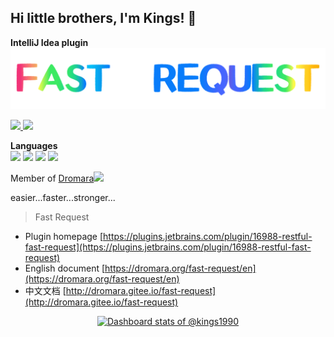 ## Hi little brothers, I'm Kings! 👋

**IntelliJ Idea plugin**  
<img src="https://github.com/kings1990/kings1990/blob/master/imgs/fastRequest.gif">

<a title="Restful Fast Request" href="https://plugins.jetbrains.com/plugin/16988-restful-fast-request"><img height="20" src="https://github.com/kings1990/kings1990/blob/master/imgs/fastRequestLogo.svg"> <img height="20" src="https://github.com/kings1990/kings1990/blob/master/imgs/fastRequest.svg"></a>

**Languages**  
<code><img height="20" src="https://github.com/kings1990/kings1990/blob/master/imgs/language/java.svg"></code>
<code><img height="20" src="https://github.com/kings1990/kings1990/blob/master/imgs/language/python.svg"></code>
<code><img height="20" src="https://github.com/kings1990/kings1990/blob/master/imgs/language/html.svg"></code>
<code><img height="20" src="https://github.com/kings1990/kings1990/blob/master/imgs/language/js.svg"></code>

Member of [Dromara](https://dromara.org/)<img height="30" src="https://github.com/kings1990/kings1990/blob/master/imgs/work.gif">

easier...faster...stronger...

>Fast Request 

* Plugin homepage [https://plugins.jetbrains.com/plugin/16988-restful-fast-request](https://plugins.jetbrains.com/plugin/16988-restful-fast-request)
* English document [https://dromara.org/fast-request/en](https://dromara.org/fast-request/en)
* 中文文档 [http://dromara.gitee.io/fast-request](http://dromara.gitee.io/fast-request)



<a href="https://next.ossinsight.io/widgets/official/compose-user-dashboard-stats?user_id=8969637" target="_blank" style="display: block" align="center">
  <picture>
    <source media="(prefers-color-scheme: dark)" srcset="https://next.ossinsight.io/widgets/official/compose-user-dashboard-stats/thumbnail.png?user_id=8969637&image_size=auto&color_scheme=dark" width="771" height="auto">
    <img alt="Dashboard stats of @kings1990" src="https://next.ossinsight.io/widgets/official/compose-user-dashboard-stats/thumbnail.png?user_id=8969637&image_size=auto&color_scheme=light" width="771" height="auto">
  </picture>
</a>


<!--
**kings1990/kings1990** is a ✨ _special_ ✨ repository because its `README.md` (this file) appears on your GitHub profile.

Here are some ideas to get you started:

- 🔭 I’m currently working on ...
- 🌱 I’m currently learning ...
- 👯 I’m looking to collaborate on ...
- 🤔 I’m looking for help with ...
- 💬 Ask me about ...
- 📫 How to reach me: ...
- 😄 Pronouns: ...
- ⚡ Fun fact: ...
-->

<!-- 
活到老学到老!

> 目标
  1. 源码剖析和框架定制能力
  2. 平台性能分析和调优能力
  3. 分布式架构设计能力
  4. 海量数据存储能力
  5. 高并发处理能力
  6. 解决方案和中间件实战能力
  7. 容器技术应用和集群化部署能力
  8. 海量数据搜索和实时计算能力

加油!!!🤪 -->

<!-- [![Anurag's github stats](https://github-readme-stats.vercel.app/api?username=kings1990&show_icons=true&theme=cobalt&count_private=true)](https://github.com/kings1990) -->

<!-- > My Intellij plugin  

[![Fast Request](https://github-readme-stats.vercel.app/api/pin/?username=kings1990&repo=fast-request)](https://github.com/kings1990/fast-request)
[![Fast Request Doc](https://github-readme-stats.vercel.app/api/pin/?username=kings1990&repo=restful-fast-request-doc)](https://github.com/kings1990/restful-fast-request-doc)

[![rap2-generator-web](https://github-readme-stats.vercel.app/api/pin/?username=kings1990&repo=intellij-java-serializable)](https://github.com/kings1990/intellij-java-serializable)


> Component

[![rap2-generator](https://github-readme-stats.vercel.app/api/pin/?username=kings1990&repo=rap2-generator)](https://github.com/kings1990/rap2-generator)
[![rap2-generator-web](https://github-readme-stats.vercel.app/api/pin/?username=kings1990&repo=rap2-generator-web)](https://github.com/kings1990/rap2-generator-web) 

> Language  

[![Top Langs](https://github-readme-stats.vercel.app/api/top-langs/?username=kings1990&layout=compact&hide=css,html)](https://github.com/kings1990)
-->




